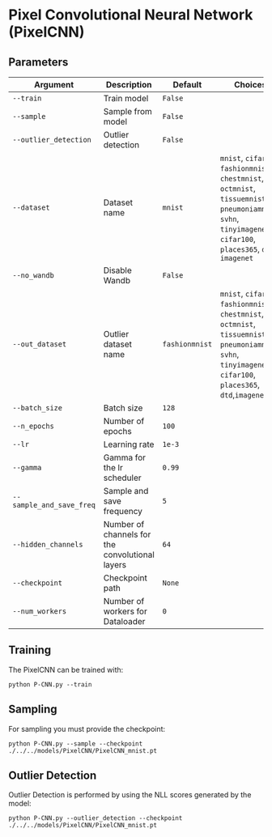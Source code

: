 # Pixel Convolutional Neural Network (PixelCNN)


## Parameters

| Argument                 | Description                             | Default         | Choices                                                                                  |
|--------------------------|-----------------------------------------|-----------------|------------------------------------------------------------------------------------------|
| `--train`                | Train model                             | `False`         |                                                                                          |
| `--sample`               | Sample from model                       | `False`         |                                                                                          |
| `--outlier_detection`    | Outlier detection                       | `False`         |                                                                                          |
| `--dataset`               | Dataset name                                       | `mnist`  | `mnist`, `cifar10`, `fashionmnist`, `chestmnist`, `octmnist`, `tissuemnist`, `pneumoniamnist`, `svhn`, `tinyimagenet`, `cifar100`, `places365`, `dtd`, `imagenet`            |
| `--no_wandb`              | Disable Wandb                                      | `False`  |                                                                                                                                                                              |
| `--out_dataset`          | Outlier dataset name                    | `fashionmnist`| `mnist`, `cifar10`, `fashionmnist`, `chestmnist`, `octmnist`, `tissuemnist`, `pneumoniamnist`, `svhn`, `tinyimagenet`, `cifar100`, `places365`, `dtd`,`imagenet` |
| `--batch_size`           | Batch size                              | `128`           |                                                                                          |
| `--n_epochs`             | Number of epochs                        | `100`           |                                                                                          |
| `--lr`                   | Learning rate                           | `1e-3`          |                                                                                          |
| `--gamma`                | Gamma for the lr scheduler              | `0.99`          |                                                                                          |
| `--sample_and_save_freq` | Sample and save frequency               | `5`             |                                                                                          |
| `--hidden_channels`      | Number of channels for the convolutional layers | `64`     |                                                                                          |
| `--checkpoint`           | Checkpoint path                         | `None`          |                                                                                          |
| `--num_workers`   | Number of workers for Dataloader   | `0`     |                                                              |


## Training

The PixelCNN can be trained with:

    python P-CNN.py --train

## Sampling

For sampling you must provide the checkpoint:

    python P-CNN.py --sample --checkpoint ./../../models/PixelCNN/PixelCNN_mnist.pt

## Outlier Detection

Outlier Detection is performed by using the NLL scores generated by the model:

    python P-CNN.py --outlier_detection --checkpoint ./../../models/PixelCNN/PixelCNN_mnist.pt